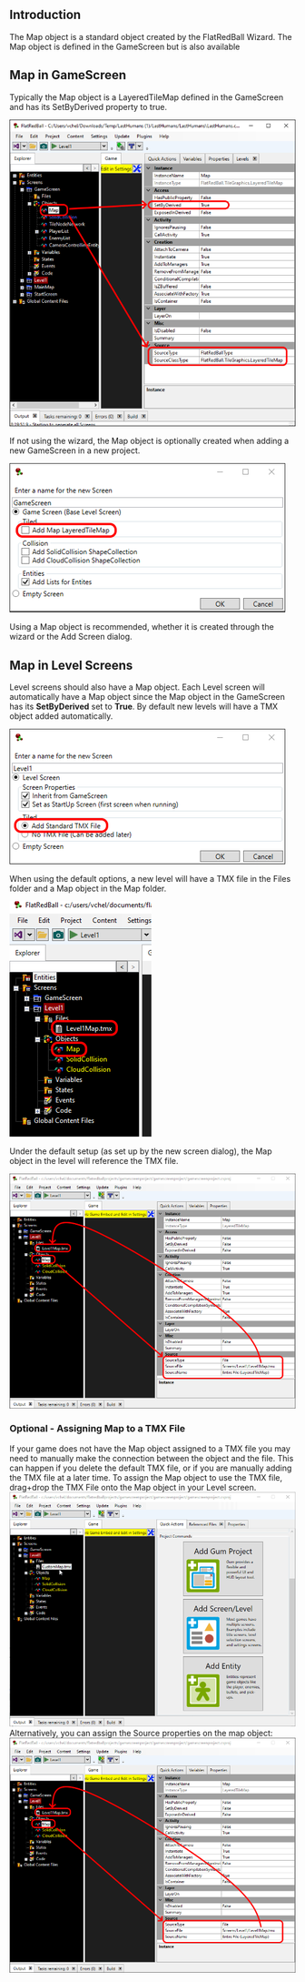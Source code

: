 ## Introduction

The Map object is a standard object created by the FlatRedBall Wizard. The Map object is defined in the GameScreen but is also available

## Map in GameScreen

Typically the Map object is a LayeredTileMap defined in the GameScreen and has its SetByDerived property to true.

![](/media/2021-10-img_617962df639e2.png)

If not using the wizard, the Map object is optionally created when adding a new GameScreen in a new project.

![](/media/2021-10-img_6179633f7273f.png)

Using a Map object is recommended, whether it is created through the wizard or the Add Screen dialog.

## Map in Level Screens

Level screens should also have a Map object. Each Level screen will automatically have a Map object since the Map object in the GameScreen has its **SetByDerived** set to **True**. By default new levels will have a TMX object added automatically.

![](/media/2021-10-img_617964cea8143.png)

When using the default options, a new level will have a TMX file in the Files folder and a Map object in the Map folder.

![](/media/2021-10-img_6179652d9aea5.png)

Under the default setup (as set up by the new screen dialog), the Map object in the level will reference the TMX file.

![](/media/2021-10-img_61796597f0fc4.png)

### Optional - Assigning Map to a TMX File

If your game does not have the Map object assigned to a TMX file you may need to manually make the connection between the object and the file. This can happen if you delete the default TMX file, or if you are manually adding the TMX file at a later time. To assign the Map object to use the TMX file, drag+drop the TMX File onto the Map object in your Level screen. [![](/media/2021-10-27_08-46-19.gif)](/media/2021-10-27_08-46-19.gif) Alternatively, you can assign the Source properties on the map object: ![](/media/2021-10-img_61796597f0fc4.png)

